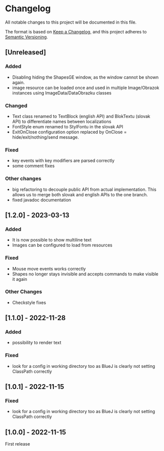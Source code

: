 # Changelog

All notable changes to this project will be documented in this file.

The format is based on [Keep a Changelog](https://keepachangelog.com/en/1.1.0/),
and this project adheres to [Semantic Versioning](https://semver.org/spec/v2.0.0.html).

## [Unreleased]

### Added
- Disabling hiding the ShapesGE window, as the window cannot be shown again.
- image resource can be loaded once and used in multiple Image/Obrazok instances
  using ImageData/DataObrazku classes

### Changed
- Text class renamed to TextBlock (english API) and BlokTextu (slovak API) to 
  differentiate names between localizations
- FontStyle enum renamed to StylFontu in the slovak API
- ExitOnClose configuration option replaced by OnClose = hide/exit/nothing/send message.

### Fixed
- key events with key modifiers are parsed correctly
- some comment fixes 

### Other changes
- big refactoring to decouple public API from actual implementation.
  This allows us to merge both slovak and english APIs to the one
  branch.
- fixed javadoc documentation

## [1.2.0] - 2023-03-13

### Added
- It is now possible to show multiline text
- Images can be configured to load from resources

### Fixed
- Mouse move events works correctly
- Shapes no longer stays invisible and accepts commands to make visible it again

### Other Changes
- Checkstyle fixes

## [1.1.0] - 2022-11-28

### Added
- possibility to render text

### Fixed
- look for a config in working directory too as BlueJ is clearly not setting ClassPath correctly

## [1.0.1] - 2022-11-15

### Fixed
- look for a config in working directory too as BlueJ is clearly not setting ClassPath correctly

## [1.0.0] - 2022-11-15

First release
